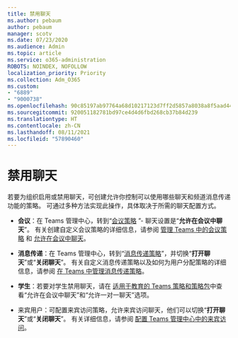 ```yaml
---
title: 禁用聊天
ms.author: pebaum
author: pebaum
manager: scotv
ms.date: 07/23/2020
ms.audience: Admin
ms.topic: article
ms.service: o365-administration
ROBOTS: NOINDEX, NOFOLLOW
localization_priority: Priority
ms.collection: Adm_O365
ms.custom:
- "6889"
- "9000738"
ms.openlocfilehash: 90c85197ab97764a68d10217123d7ff2d5857a8038a8f5aad44c0992063e4ef8
ms.sourcegitcommit: 920051182781bd97ce4d4d6fbd268cb37b84d239
ms.translationtype: HT
ms.contentlocale: zh-CN
ms.lasthandoff: 08/11/2021
ms.locfileid: "57890460"
---
```

# <a name="disable-chat"></a>禁用聊天

若要为组织启用或禁用聊天，可创建允许你控制可以使用哪些聊天和频道消息传递功能的策略。 可通过多种方法实现此操作，具体取决于所需的聊天配置方式。

- **会议**：在 Teams 管理中心，转到“[会议策略](https://admin.teams.microsoft.com/) ”- 聊天设置是“**允许在会议中聊天**”。 有关创建自定义会议策略的详细信息，请参阅 [管理 Teams 中的会议策略](https://docs.microsoft.com/microsoftteams/meeting-policies-in-teams) 和 [允许在会议中聊天](https://docs.microsoft.com/microsoftteams/meeting-policies-in-teams#allow-chat-in-meetings)。

- **消息传递**：在 Teams 管理中心，转到“[消息传递策略](https://admin.teams.microsoft.com/)”，并切换“**打开聊天**”或“**关闭聊天**”。 有关自定义消息传递策略以及如何为用户分配策略的详细信息，请参阅 [在 Teams 中管理消息传递策略](https://docs.microsoft.com/microsoftteams/messaging-policies-in-teams)。

- **学生**：若要对学生禁用聊天，请在 [适用于教育的 Teams 策略和策略包](https://docs.microsoft.com/microsoftteams/policy-packages-edu)中查看“允许在会议中聊天”和“允许一对一聊天”选项。

- 来宾用户：可配置来宾访问策略，允许来宾访问聊天，他们可以切换“**打开聊天**”或“**关闭聊天**”。 有关详细信息，请参阅 [配置 Teams 管理中心中的来宾访问](https://docs.microsoft.com/microsoftteams/set-up-guests#configure-guest-access-in-the-teams-admin-center)。




